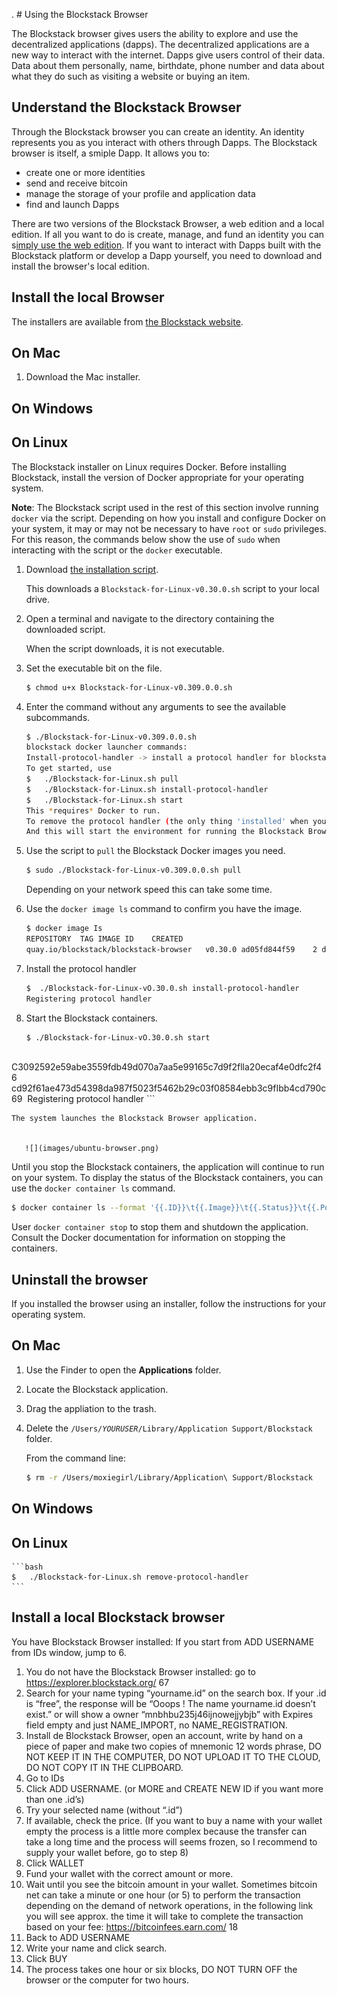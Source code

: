 . # Using the Blockstack Browser

The Blockstack browser gives users the ability to explore and use the
decentralized applications (dapps). The decentralized applications are a new way
to interact with the internet. Dapps give users control of their data. Data
about them personally, name, birthdate, phone number and data about what they do
such as visiting a website or buying an item.

## Understand the Blockstack Browser

Through the Blockstack browser you can create an identity. An identity
represents you as you interact with others through Dapps.  The Blockstack
browser is itself, a smiple Dapp. It allows you to:

* create one or more identities
* send and receive bitcoin
* manage the storage of your profile and application data
* find and launch Dapps

There are two versions of the Blockstack Browser, a web edition and a local
edition. If all you want to do is create, manage, and fund an identity you can
s[imply use the web edition](https://browser.blockstack.org/). If you want to
interact with Dapps built with the Blockstack platform or develop a Dapp
yourself, you need to download and install the browser's local edition.

## Install the local Browser

The installers are available from [the Blockstack website](https://blockstack.org/install).

## On Mac

1. Download the Mac installer.

## On Windows


## On Linux

The Blockstack installer on Linux requires Docker.  Before installing
Blockstack, install the version of Docker appropriate for your operating system.

**Note**: The Blockstack script used in the rest of this section involve running `docker` via the script. Depending on how you install and configure Docker on your system, it may or may not be necessary to have `root` or `sudo` privileges.  For this reason, the commands below show the use of `sudo` when interacting with the script or the `docker` executable.


1. Download [the installation script](https://github.com/blockstack/blockstack-browser/releases/download/v0.30.0/Blockstack-for-Linux-v0.30.0.sh).

   This downloads a `Blockstack-for-Linux-v0.30.0.sh` script to your local drive.

2. Open a terminal and navigate to the directory containing the downloaded script.

   When the script downloads, it is not executable.

3. Set the executable bit on the file.

    ```bash
    $ chmod u+x Blockstack-for-Linux-v0.309.0.0.sh
    ```

4. Enter the command without any arguments to see the available subcommands.

    ```bash
    $ ./Blockstack-for-Linux-v0.309.0.0.sh
    blockstack docker launcher commands:
    Install-protocol-handler -> install a protocol handler for blockstack:// links remove-protocol-handler -> uninstall the protocol handler for blockstack:// links pull -> fetch docker containers from quay start -> start the blockstack browser server stop -> stop the blockstack browser server
    To get started, use
    $	./Blockstack-for-Linux.sh pull
    $	./Blockstack-for-Linux.sh install-protocol-handler
    $	./Blockstack-for-Linux.sh start
    This *requires* Docker to run.
    To remove the protocol handler (the only thing 'installed' when you run this launcher) $	./Blockstack-for-Linux.sh remove-protocol-handler
    And this will start the environment for running the Blockstack Browser Note: the Docker containers mount your /home/<user>/.blockstack directory
    ```

5. Use the script to `pull` the Blockstack Docker images you need.


    ```bash
    $ sudo ./Blockstack-for-Linux-v0.309.0.0.sh pull
    ```

    Depending on your network speed this can take some time.

7. Use the `docker image ls` command to confirm you have the image.

    ```bash
    $ docker image Is
    REPOSITORY	TAG	IMAGE ID	CREATED
    quay.io/blockstack/blockstack-browser	v0.30.0	ad05fd844f59	2 days ago
    ```

8. Install the protocol handler

    ```bash
    $  ./Blockstack-for-Linux-vO.30.0.sh install-protocol-handler 
    Registering protocol handler
    ```

9. Start the Blockstack containers.

    ```bash
    $ ./Blockstack-for-Linux-vO.30.0.sh start
     C3092592e59abe3559fdb49d070a7aa5e99165c7d9f2flla20ecaf4e0dfc2f46 
    cd92f61ae473d54398da987f5023f5462b29c03f08584ebb3c9fIbb4cd790c69 
    Registering protocol handler
    ```

    The system launches the Blockstack Browser application.


       ![](images/ubuntu-browser.png)


Until you stop the Blockstack containers, the application will continue to run on your system. To display the status of the Blockstack containers, you can use the `docker container ls` command.

```bash
$ docker container ls --format '{{.ID}}\t{{.Image}}\t{{.Status}}\t{{.Ports}}\t{{.Names}}'
```

User `docker container stop` to stop them and shutdown the application. Consult
the Docker documentation for information on stopping the containers.


## Uninstall the browser

If you installed the browser using an installer, follow the instructions for
your operating system.

## On Mac

1. Use the Finder to open the **Applications** folder.
2. Locate the Blockstack application.
3. Drag the appliation to the trash.
4. Delete the `/Users/`_`YOURUSER`_`/Library/Application Support/Blockstack` folder.

   From the command line:

   ```bash
   $ rm -r /Users/moxiegirl/Library/Application\ Support/Blockstack
   ```

## On Windows




## On Linux

    ```bash
    $	./Blockstack-for-Linux.sh remove-protocol-handler
    ```




## Install a local Blockstack browser

You have Blockstack Browser installed: If you start from ADD USERNAME from IDs window, jump to 6.
1. You do not have the Blockstack Browser installed: go to https://explorer.blockstack.org/ 67
2. Search for your name typing “yourname.id” on the search box. If your .id is “free”, the response will be “Ooops ! The name yourname.id doesn’t exist.” or will show a owner “mnbhbu235j46ijnowejjybjb” with Expires field empty and just NAME_IMPORT, no NAME_REGISTRATION.
3. Install de Blockstack Browser, open an account, write by hand on a piece of paper and make two copies of mnemonic 12 words phrase, DO NOT KEEP IT IN THE COMPUTER, DO NOT UPLOAD IT TO THE CLOUD, DO NOT COPY IT IN THE CLIPBOARD.
4. Go to IDs
5. Click ADD USERNAME. (or MORE and CREATE NEW ID if you want more than one .id’s)
6. Try your selected name (without “.id”)
7. If available, check the price.
(If you want to buy a name with your wallet empty the process is a little more complex because the transfer can take a long time and the process will seems frozen, so I recommend to supply your wallet before, go to step 8)
8. Click WALLET
9. Fund your wallet with the correct amount or more.
10. Wait until you see the bitcoin amount in your wallet. Sometimes bitcoin net can take a minute or one hour (or 5) to perform the transaction depending on the demand of network operations, in the following link you will see approx. the time it will take to complete the transaction based on your fee: https://bitcoinfees.earn.com/ 18
10. Back to ADD USERNAME
11. Write your name and click search.
12. Click BUY
13. The process takes one hour or six blocks, DO NOT TURN OFF the browser or the computer for two hours.
